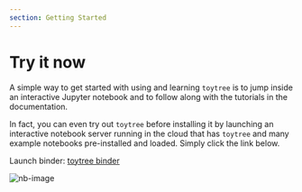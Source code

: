 ```yaml
---
section: Getting Started
---
```


# Try it now

A simple way to get started with using and learning `toytree` is to jump
inside an interactive Jupyter notebook and to follow along with the tutorials
in the documentation.

In fact, you can even try out `toytree` before installing it by launching
an interactive notebook server running in the cloud that has `toytree` and
many example notebooks pre-installed and loaded. Simply click the link below.

Launch binder: [toytree binder](https://mybinder.org/v2/gh/eaton-lab/toytree/master?filepath=docs%2F4-tutorial.ipynb>)

<!-- TODO INSERT AN EXAMPLE NB IMAGE HERE... -->

![nb-image](https://eaton-lab.org/phylogenetic-data-science/images/0.0.1-notebooks.svg)